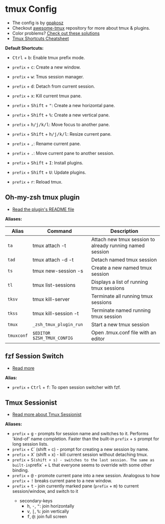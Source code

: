 # tmux Config

- The config is by [gpakosz](https://github.com/gpakosz/.tmux)
- Checkout [awesome-tmux](https://github.com/rothgar/awesome-tmux) repository for more about tmux & plugins.
- Color problems? [Check out these solutions](https://gist.github.com/bbqtd/a4ac060d6f6b9ea6fe3aabe735aa9d95)
- [Tmux Shortcuts Cheatsheet](https://tmuxcheatsheet.com/)

**Default Shortcuts:**

- <kbd>Ctrl</kbd> + <kbd>b</kbd>: Enable tmux prefix mode.
- `prefix` + <kbd>c</kbd>: Create a new window.
- `prefix` + <kbd>w</kbd>: Tmus session manager.
- `prefix` + <kbd>d</kbd>: Detach from current session.
- `prefix` + <kbd>x</kbd>: Kill current tmux pane.
- `prefix` + <kbd>Shift</kbd> + <kbd>"</kbd>: Create a new horizontal pane.
- `prefix` + <kbd>Shift</kbd> + <kbd>%</kbd>: Create a new vertical pane.
- `prefix` + <kbd>h/j/k/l</kbd>: Move focus to another pane.
- `prefix` + <kbd>Shift</kbd> + <kbd>h/j/k/l</kbd>: Resize current pane.
- `prefix` + <kbd>,</kbd>: Rename current pane.
- `prefix` + <kbd>.</kbd>: Move current pane to another session.

- `prefix` + <kbd>Shift</kbd> + <kbd>I</kbd>: Install plugins.
- `prefix` + <kbd>Shift</kbd> + <kbd>U</kbd>: Update plugins.
- `prefix` + <kbd>r</kbd>: Reload tmux.

## Oh-my-zsh tmux plugin

- [Read the plugin's README file](https://github.com/ohmyzsh/ohmyzsh/tree/master/plugins/tmux)

**Aliases:**

| Alias      | Command                    | Description                                              |
| ---------- | -------------------------- | -------------------------------------------------------- |
| `ta`       | tmux attach -t             | Attach new tmux session to already running named session |
| `tad`      | tmux attach -d -t          | Detach named tmux session                                |
| `ts`       | tmux new-session -s        | Create a new named tmux session                          |
| `tl`       | tmux list-sessions         | Displays a list of running tmux sessions                 |
| `tksv`     | tmux kill-server           | Terminate all running tmux sessions                      |
| `tkss`     | tmux kill-session -t       | Terminate named running tmux session                     |
| `tmux`     | `_zsh_tmux_plugin_run`     | Start a new tmux session                                 |
| `tmuxconf` | `$EDITOR $ZSH_TMUX_CONFIG` | Open .tmux.conf file with an editor                      |

## fzf Session Switch

- [Read more](https://github.com/thuanOwa/tmux-fzf-session-switch)

**Alias:**

- `prefix` + <kbd>Ctrl</kbd> + <kbd>f</kbd>: To open session switcher with fzf.

## Tmux Sessionist

- [Read more about Tmux Sessionist](https://github.com/tmux-plugins/tmux-sessionist)

**Aliases:**

- `prefix` + <kbd>g</kbd> - prompts for session name and switches to it. Performs 'kind-of'
  name completion.
  Faster than the built-in `prefix` + <kbd>s</kbd> prompt for long session lists.
- `prefix` + <kbd>C</kbd>` (shift + c) - prompt for creating a new session by name.
- `prefix` + <kbd>X</kbd>` (shift + x) - kill current session without detaching tmux.
- `prefix` + <kbd>S</kbd>` (shift + s) - switches to the last session.
  The same as built-in `prefix` + <kbd>L</kbd> that everyone seems to override with
  some other binding.
- `prefix` + <kbd>@</kbd> - promote current pane into a new session.
  Analogous to how `prefix` + <kbd>!</kbd> breaks current pane to a new window.
- `prefix` + <kbd>t</kbd><secondary-key> - join currently marked pane (`prefix` + <kbd>m</kbd>) to current session/window, and switch to it
  - secondary-keys
    - <kbd>h</kbd>, <kbd>-</kbd>, <kbd>"</kbd>: join horizontally
    - <kbd>v</kbd>, <kbd>|</kbd>, <kbd>%</kbd>: join vertically
    - <kbd>f</kbd>, <kbd>@</kbd>: join full screen
